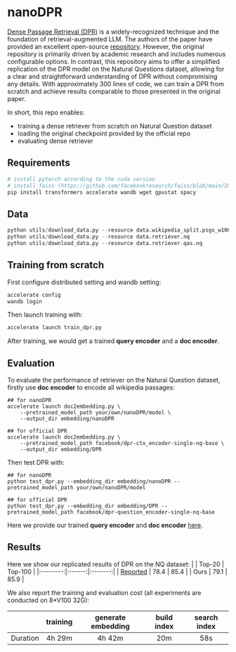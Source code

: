 # nanoDPR
[Dense Passage Retrieval (DPR)](https://arxiv.org/pdf/2004.04906.pdf) is a widely-recognized technique and the foundation of retrieval-augmented LLM. The authors of the paper have provided an excellent open-source [repository](https://github.com/facebookresearch/DPR). However, the original repository is primarily driven by academic research and includes numerous configurable options. In contrast, this repository aims to offer a simplified replication of the DPR model on the Natural Questions dataset, allowing for a clear and straightforward understanding of DPR without compromising any details. With approximately 300 lines of code, we can train a DPR from scratch and achieve results comparable to those presented in the original paper.

In short, this repo enables:
- training a dense retriever from scratch on Natural Question dataset
- loading the original checkpoint provided by the official repo
- evaluating dense retriever

## Requirements
```bash
# install pytorch according to the cuda version
# install faiss (https://github.com/facebookresearch/faiss/blob/main/INSTALL.md)
pip install transformers accelerate wandb wget gpustat spacy
```

## Data
```python
python utils/download_data.py --resource data.wikipedia_split.psgs_w100
python utils/download_data.py --resource data.retriever.nq
python utils/download_data.py --resource data.retriever.qas.nq
```

## Training from scratch
First configure distributed setting and wandb setting:
```bash
accelerate config
wandb login
```
Then launch training with:
```bash
accelerate launch train_dpr.py
```
After training, we would get a trained **query encoder** and a **doc encoder**. 


## Evaluation
To evaluate the performance of retriever on the Natural Question dataset, firstly use **doc encoder** to encode all wikipedia passages:
```
## for nanoDPR
accelerate launch doc2embedding.py \
    --pretrained_model_path your/own/nanoDPR/model \
    --output_dir embedding/nanoDPR

## for official DPR
accelerate launch doc2embedding.py \
    --pretrained_model_path facebook/dpr-ctx_encoder-single-nq-base \
    --output_dir embedding/DPR
```
Then test DPR with:
```
## for nanoDPR
python test_dpr.py --embedding_dir embedding/nanoDPR --pretrained_model_path your/own/nanoDPR/model

## for official DPR
python test_dpr.py --embedding_dir embedding/DPR --pretrained_model_path facebook/dpr-question_encoder-single-nq-base
```
Here we provide our trained **query encoder** and **doc encoder** [here](https://drive.google.com/drive/folders/1-6ZdaaxU1eaBacKdSwaQBhllCaea7lEC?usp=share_link).

## Results
Here we show our replicated results of DPR on the NQ dataset:
|          | Top-20 | Top-100 |
|:--------:|:------:|:-------:|
| [Reported](https://arxiv.org/pdf/2004.04906.pdf) |  78.4  |   85.4  |
|   Ours   |  79.1  |   85.9  |

We also report the training and evaluation cost (all experiments are conducted on 8*V100 32G):

|          | training | generate embedding |   build index  | search index |
|:--------:|:--------:|:------------------:|:--------------:|:------------:|
| Duration |  4h 29m  |      4h 42m        |       20m      |      58s     |